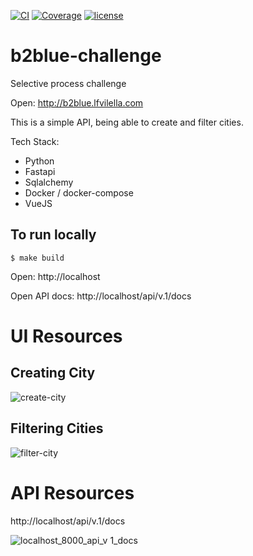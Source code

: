 [![CI](https://github.com/lfvilella/b2blue-challenge/workflows/CI/badge.svg?event=push)](https://github.com/lfvilella/b2blue-challenge/actions?query=event%3Apush+branch%3Amaster+workflow%3ACI)
[![Coverage](https://codecov.io/gh/lfvilella/b2blue-challenge/branch/master/graph/badge.svg)](https://codecov.io/gh/lfvilella/b2blue-challenge)
[![license](https://img.shields.io/github/license/lfvilella/b2blue-challenge.svg)](https://github.com/lfvilella/b2blue-challenge/blob/master/LICENSE)

# b2blue-challenge
Selective process challenge

Open: http://b2blue.lfvilella.com

This is a simple API, being able to create and filter cities.

Tech Stack:
- Python
- Fastapi
- Sqlalchemy
- Docker / docker-compose
- VueJS

## To run locally
```
$ make build
```

Open: http://localhost

Open API docs: http://localhost/api/v.1/docs


# UI Resources

## Creating City
![create-city](https://user-images.githubusercontent.com/45940140/87258423-b8e00f00-c479-11ea-9c82-4c5dcd8e08e1.gif)

## Filtering Cities
![filter-city](https://user-images.githubusercontent.com/45940140/87258426-be3d5980-c479-11ea-937d-84af94d43408.gif)


# API Resources

http://localhost/api/v.1/docs

![localhost_8000_api_v 1_docs](https://user-images.githubusercontent.com/45940140/87258604-45d79800-c47b-11ea-8387-a6a31603897e.png)
